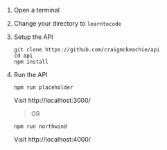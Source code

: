 1. Open a terminal
1. Change your directory to `learntocode`
2. Setup the API
   ```
   git clone https://github.com/craigmckeachie/api
   cd api
   npm install
   ```
3. Run the API

   ```
   npm run placeholder
   ```
   Visit http://localhost:3000/
   
    >OR

   ```
   npm run northwind
   ```
   Visit http://localhost:4000/